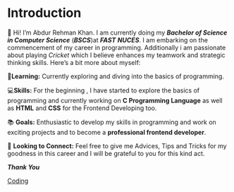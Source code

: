 
# Introduction
👋 Hi! I’m Abdur Rehman Khan. I am currently doing my ***Bachelor of Science in Computer Science*** (***BSCS***)at ***FAST*** ***NUCES***. I am embarking on the commencement of my career in programming. Additionally i am passionate about playing *Cricket* which I believe enhances my teamwork and strategic thinking skills. Here’s a bit more about myself:
 

🌟**Learning:**  Currently exploring and diving into the basics of programming.

💻**Skills:** For the beginning , I have started to explore the basics of programming and currently working on **C Programming Language** as well as **HTML** and **CSS** for the Frontend Developing too.
                     
📚 **Goals:** Enthusiastic to develop my skills in programming and work on exciting projects and to become a **professional frontend developer**.

🤝 **Looking to Connect:** Feel free to give me Advices, Tips and Tricks for my goodness in this career and I will be grateful to you for this kind act.

***Thank You***

[Coding](https://st.depositphotos.com/57803962/59532/v/450/depositphotos_595325804-stock-illustration-vector-illustration-programmer-icon.jpg)
